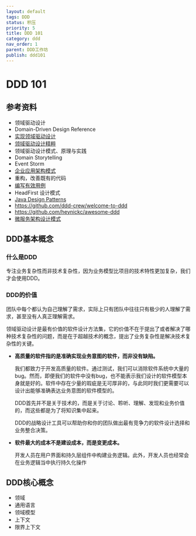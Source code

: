 ```yaml
---
layout: default
tags: DDD
status: 积压
priority: 5
title: DDD 101
category: ddd
nav_order: 1
parent: DDD工作坊
publish: ddd101
---
```


# DDD 101

## 参考资料
- 领域驱动设计
- Domain-Driven Design Reference
- [实现领域驱动设计](https://weread.qq.com/web/reader/f5032ce071fd5a64f50b0f6kf4b32ef025ef4b9ec30acd6)
- [领域驱动设计精粹](https://weread.qq.com/web/reader/e963250072021a5ce9608a6)
- 领域驱动设计模式、原理与实践
- Domain Storytelling
- Event Storm
- [企业应用架构模式]( https://weread.qq.com/web/reader/0923292072620d8b0926217ke4d32d5015e4da3b7fbb1fa)
- 重构，改善既有的代码
- [编写有效用例](https://weread.qq.com/web/bookDetail/5843246071f94aab5849158)
- HeadFirst 设计模式
- [Java Design Patterns](https://java-design-patterns.com/)
- https://github.com/ddd-crew/welcome-to-ddd
- https://github.com/heynickc/awesome-ddd
- [微服务架构设计模式](https://microservices.io/index.html)

## DDD基本概念

### 什么是DDD

专注业务复杂性而非技术复杂性，因为业务模型比项目的技术特性更加复杂，我们才会使用DDD。

### DDD的价值

团队中每个都认为自己理解了需求，实际上只有团队中往往只有极少的人理解了需求，甚至没有人真正理解需求。

领域驱动设计是最有价值的软件设计方法集，它的价值不在于提出了或者解决了哪种技术复杂性的问题，而是在于超越技术的概念，提出了业务复杂性是解决技术复杂性的关键。

- **高质量的软件指的是准确实现业务意图的软件，而非没有缺陷。**

	我们都致力于开发高质量的软件。通过测试，我们可以消除软件系统中大量的bug。然而，即便我们的软件中没有bug，也不能表示我们设计的软件模型本身就是好的。软件中存在少量的瑕疵是无可厚非的，与此同时我们更需要可以设计出能够准确表达业务意图的软件模型的。
	
	DDD首先并不是关于技术的，而是关于讨论、聆听、理解、发现和业务价值的，而这些都是为了将知识集中起来。
	
	DDD的战略设计工具可以帮助你和你的团队做出最有竞争力的软件设计选择和业务整合决策。

- **软件最大的成本不是建设成本，而是变更成本。**

	开发人员在用户界面和持久层组件中构建业务逻辑。此外，开发人员也经常会在业务逻辑当中执行持久化操作


## DDD核心概念

- 领域
- 通用语言
- 领域模型
- 上下文
- 限界上下文


